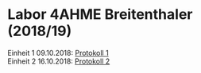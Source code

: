 # Labor 4AHME Breitenthaler (2018/19)


Einheit 1 09.10.2018: [Protokoll 1](protokoll_g1_brelom15_091018.md)  
Einheit 2 16.10.2018: [Protokoll 2](protokoll_g1_brelom15_161018.md)



